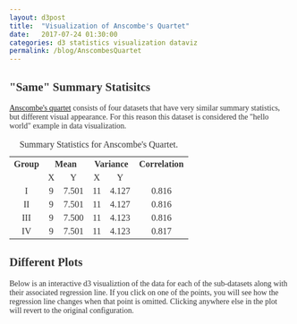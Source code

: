 ```yaml
---
layout: d3post
title:  "Visualization of Anscombe's Quartet"
date:   2017-07-24 01:30:00
categories: d3 statistics visualization dataviz
permalink: /blog/AnscombesQuartet
---
```


<style>
svg {
    border:none;
}

body {
    color: #333333;
    font-family: ‘Palatino Linotype’, ‘Book Antiqua’, Palatino, serif;
}
.axis path {
    fill: none;
    stroke: #000;
    shape-rendering: crispEdges;

}
.axis .line{
    stroke: "black";
}
.axis .tick line {
    stroke: #bfbfbf;

}

td {
	text-align: center;
}
</style>

## "Same" Summary Statisitcs ##
[Anscombe's quartet](https://en.wikipedia.org/wiki/Anscombe%27s_quartet) consists of four datasets that have very similar summary statistics, but different visual appearance. For this reason this dataset is considered the "hello world" example in data visualization.

<table style="width:100%">
  <tr>
    <th>Group</th>
    <th colspan="2">Mean</th> 
    <th colspan="2">Variance</th>
    <th>Correlation</th>
  </tr>
  <tr>
  <td></td>
  <td>X</td>
  <td>Y</td>
  <td>X</td>
  <td>Y</td>
  <td></td>
  </tr>
  <tr>
    <td>I</td>
    <td>9</td>
    <td>7.501</td> 
    <td>11</td>
    <td>4.127</td>
    <td>0.816</td>
  </tr>
    <tr>
    <td>II</td>
    <td>9</td>
    <td>7.501</td> 
    <td>11</td>
    <td>4.127</td>
    <td>0.816</td>
  </tr>
    <tr>
    <td>III</td>
    <td>9</td>
    <td>7.500</td> 
    <td>11</td>
    <td>4.123</td>
    <td>0.816</td>
  </tr>
    <tr>
    <td>IV</td>
    <td>9</td>
    <td>7.501</td> 
    <td>11</td>
    <td>4.123</td>
    <td>0.817</td>
  </tr>
  <caption>Summary Statistics for Anscombe's Quartet.</caption>
</table>


## Different Plots ##
Below is an interactive d3 visualiztion of the data for each of the sub-datasets along with their associated regression line. If you click on one of the points, you will see how the regression line changes when that point is omitted. Clicking anywhere else in the plot will revert to the original configuration. 


<div id="example"></div>


<script type="text/javascript">
let data = [];

let margin = {top: 30, right: 30, bottom: 30, left: 30};

let width = 400 - margin.left - margin.right,
    height = 300 - margin.top - margin.bottom;


let circSize = 7;


function render(error,data){

    if(error) console.warn(error)

    data.forEach( d=> {
        d.x = +d.x;
        d.y = +d.y;
        d.x1 = +d.x1;
        d.y1 = +d.y1;
        d.x2 = +d.x2;
        d.y2 = +d.y2;
    });

    let upperX = d3.max(data,d => d.x)*1.1;
    let xScale = d3.scaleLinear()
        .domain([0,upperX])
        .nice()
        .range([0,width]);


    let upperY = d3.max(data,d => d.y)*1.1;
    let yScale = d3.scaleLinear()
        .domain([0,upperY])
        .nice()
        .range([height,0]);

    let colorScale = d3.scaleOrdinal(d3.schemeCategory10);
    colorScale.domain(d3.map(data, d => d.group).keys());



    let grps = Array.from(d3.map(data, d => d.group).keys());



    let svgs = new Map(grps.map(w => [w,d3.select("div#example").append("svg")
        .attr("width",  '48%')
        .attr("height", height + margin.top + margin.bottom)
        .append("g")
        .attr("transform", "translate(" + margin.left + "," + margin.top + ")")]
));

    function renderGroup(grp){

     let svg = svgs.get(grp);

        var background = svg.selectAll(".background")
            .data(["All"])
            .enter()
            .append("rect")
            .attr("x",0)
            .attr("y",0)
            .attr("height",height)
            .attr("width",width)
            .attr("fill","WhiteSmoke");

    // Scales and Axes
    let xAxis = d3.axisBottom(xScale)
        .tickSize(-height);
    let yAxis = d3.axisLeft(yScale)
        .tickSize(-width);

    svg.append("g")
        .attr("class", "x axis")
        .attr("transform", "translate(0," + height + ")")
        .call(xAxis);

    svg.append("g")
        .attr("class", "y axis")
        .call(yAxis);


    // Plot points
    let circleGroup =svg.selectAll(".circle-group")
        .data(data.filter(d => d.group === grp))
        .enter()
        .append("g")
        .attr("class", "circle-group")
        .attr("transform", (d) => "translate(" + xScale(d.x) + "," + yScale(d.y) + ")" )
        .attr("xval",d => d.x).attr("yval",d=>d.y)
        .attr("x1", d => d.x1).attr("y1",d=>d.y1)
        .attr("x2",d=>d.x2).attr("y2",d=>d.y2);

    // set radius of circles
    circleGroup.append("circle")
        .attr("r", circSize)
        .attr("x1",d => d.x)
        .attr("y1",0)
        .attr("x2",d => d.x)
        .attr("y2",20)
    // set color based on group

    // color scheme


    circleGroup
        .attr("fill",(d) => colorScale(d.group));


        let ldata = [0,3.0,20,3.0+0.5*20];
            var trendline = svg.data(data.filter(d => d.group === grp)).append("g")
                .attr("class","trendline");

        trendline
            .append("line")
            .attr("x1", xScale(ldata[0]))
            .attr("y1",yScale(ldata[1]))
            .attr("x2", xScale(ldata[2]))
            .attr("y2", yScale(ldata[3]))
            .attr("stroke", "black")
            .attr("stroke-width", 2);


        background.on("click", () => {

                svg.selectAll(".circle-group")
                    .select("circle")
                    .attr("r", circSize)
                svg.select(".trendline")
                    .transition()
                    .select("line")
                    .attr("x1", xScale(ldata[0]))
                    .attr("y1", yScale(ldata[1]))
                    .attr("x2", xScale(ldata[2]))
                    .attr("y2", yScale(ldata[3]))

            }


        )
        circleGroup.on("click",function() {

            svg.selectAll(".circle-group")
                .select("circle")
                .attr("r",circSize);

            d3.select(this)
                .transition()
                .select("circle")
                .attr("r",0)

            svg.select(".trendline")
                .transition()
                .select("line")
                .attr("x1",  d => xScale(d3.select(this).attr('x1')))
                .attr("y1", d => yScale(d3.select(this).attr('y1')))
                .attr("x2",  d => xScale(d3.select(this).attr('x2')))
                .attr("y2", d => yScale(d3.select(this).attr('y2')))
        })



    }

    grps.map(g => renderGroup(g));


}


d3.tsv('../data/quartet_with_reg.tsv',render);
</script>

